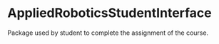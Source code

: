 # AppliedRoboticsStudentInterface
Package used by student to complete the assignment of the course. 
